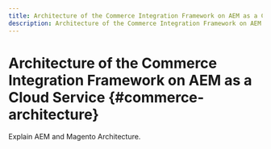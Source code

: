 ```yaml
---
title: Architecture of the Commerce Integration Framework on AEM as a Cloud Service
description: Architecture of the Commerce Integration Framework on AEM as a Cloud Service
---
```


# Architecture of the Commerce Integration Framework on AEM as a Cloud Service {#commerce-architecture}

Explain AEM and Magento Architecture.
